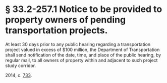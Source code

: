 # § 33.2-257.1 Notice to be provided to property owners of pending transportation projects.

<p>At least 30 days prior to any public hearing regarding a transportation project valued in excess of $100 million, the Department of Transportation shall send notification of the date, time, and place of the public hearing, by regular mail, to all owners of property within and adjacent to such project study corridor.</p><p>2014, c. <a href='http://lis.virginia.gov/cgi-bin/legp604.exe?141+ful+CHAP0733'>733</a>.</p>